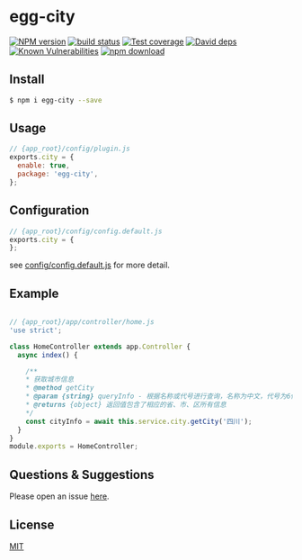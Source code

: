 # egg-city

[![NPM version][npm-image]][npm-url]
[![build status][travis-image]][travis-url]
[![Test coverage][codecov-image]][codecov-url]
[![David deps][david-image]][david-url]
[![Known Vulnerabilities][snyk-image]][snyk-url]
[![npm download][download-image]][download-url]

[npm-image]: https://img.shields.io/npm/v/egg-city.svg?style=flat-square
[npm-url]: https://npmjs.org/package/egg-city
[travis-image]: https://www.travis-ci.org/JsonMa/egg-city.svg?branch=master
[travis-url]: https://www.travis-ci.org/JsonMa/egg-city
[codecov-image]: https://codecov.io/gh/JsonMa/egg-city/branch/master/graph/badge.svg
[codecov-url]: https://codecov.io/gh/JsonMa/egg-city
[david-image]: https://img.shields.io/david/JsonMa/egg-city.svg?style=flat-square
[david-url]: https://david-dm.org/JsonMa/egg-city
[snyk-image]: https://snyk.io/test/npm/egg-city/badge.svg?style=flat-square
[snyk-url]: https://snyk.io/test/npm/egg-city
[download-image]: https://img.shields.io/npm/dm/egg-city.svg?style=flat-square
[download-url]: https://npmjs.org/package/egg-city

<!--
Description here.
-->

## Install

```bash
$ npm i egg-city --save
```

## Usage

```js
// {app_root}/config/plugin.js
exports.city = {
  enable: true,
  package: 'egg-city',
};
```

## Configuration

```js
// {app_root}/config/config.default.js
exports.city = {
};
```

see [config/config.default.js](config/config.default.js) for more detail.

## Example

```js

// {app_root}/app/controller/home.js
'use strict';

class HomeController extends app.Controller {
  async index() {

    /**
    * 获取城市信息
    * @method getCity
    * @param {string} queryInfo - 根据名称或代号进行查询，名称为中文，代号为6位数字组成的字符串
    * @returns {object} 返回值包含了相应的省、市、区所有信息
    */
    const cityInfo = await this.service.city.getCity('四川');
  }
}
module.exports = HomeController;
```

## Questions & Suggestions

Please open an issue [here](https://github.com/JsonMa/egg-city/issues).

## License

[MIT](LICENSE)
